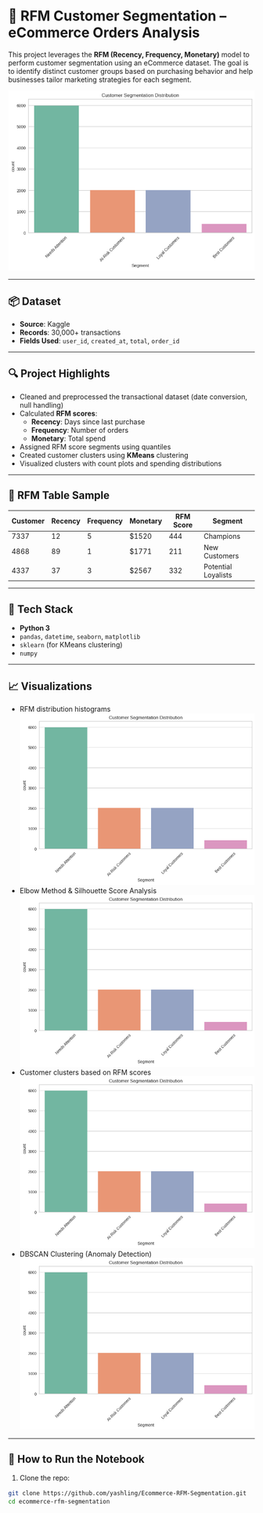 # 🛒 RFM Customer Segmentation – eCommerce Orders Analysis

This project leverages the **RFM (Recency, Frequency, Monetary)** model to perform customer segmentation using an eCommerce dataset. The goal is to identify distinct customer groups based on purchasing behavior and help businesses tailor marketing strategies for each segment.

![Customer Segmentation Visualization](b3f920a9-b1ca-40b4-b0c1-eaa2e97af032.png) <!-- Add your segmentation chart here -->

---

## 📦 Dataset

- **Source**: Kaggle
- **Records**: 30,000+ transactions
- **Fields Used**: `user_id`, `created_at`, `total`, `order_id`

---

## 🔍 Project Highlights

- Cleaned and preprocessed the transactional dataset (date conversion, null handling)
- Calculated **RFM scores**:
  - **Recency**: Days since last purchase
  - **Frequency**: Number of orders
  - **Monetary**: Total spend
- Assigned RFM score segments using quantiles
- Created customer clusters using **KMeans** clustering
- Visualized clusters with count plots and spending distributions

---

## 🔢 RFM Table Sample

| Customer | Recency | Frequency | Monetary | RFM Score | Segment     |
|----------|---------|-----------|----------|-----------|-------------|
| 7337     | 12      | 5         | \$1520   | 444       | Champions   |
| 4868     | 89      | 1         | \$1771   | 211       | New Customers |
| 4337     | 37      | 3         | \$2567   | 332       | Potential Loyalists |

---

## 🧰 Tech Stack

- **Python 3**
- `pandas`, `datetime`, `seaborn`, `matplotlib`
- `sklearn` (for KMeans clustering)
- `numpy`

---

## 📈 Visualizations

- RFM distribution histograms
![RFM distribution histograms](b3f920a9-b1ca-40b4-b0c1-eaa2e97af032.png)
- Elbow Method & Silhouette Score Analysis
![Elbow Method & Silhouette Score Analysis](b3f920a9-b1ca-40b4-b0c1-eaa2e97af032.png)
- Customer clusters based on RFM scores
![Customer clusters based on RFM scores](b3f920a9-b1ca-40b4-b0c1-eaa2e97af032.png)
- DBSCAN Clustering (Anomaly Detection)
![DBSCAN Clustering (Anomaly Detection)](b3f920a9-b1ca-40b4-b0c1-eaa2e97af032.png)



---

## 🧪 How to Run the Notebook

1. Clone the repo:
```bash
git clone https://github.com/yashling/Ecommerce-RFM-Segmentation.git
cd ecommerce-rfm-segmentation
